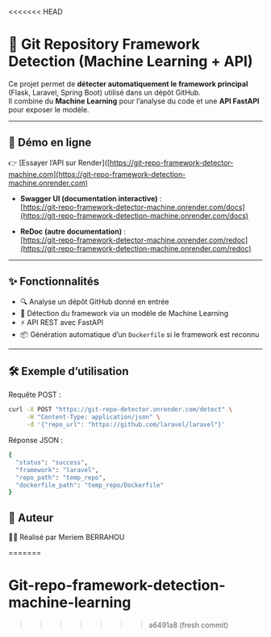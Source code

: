 <<<<<<< HEAD
# 🧠 Git Repository Framework Detection (Machine Learning + API)

Ce projet permet de **détecter automatiquement le framework principal** (Flask, Laravel, Spring Boot) utilisé dans un dépôt GitHub.  
Il combine du **Machine Learning** pour l’analyse du code et une **API FastAPI** pour exposer le modèle.  

---

## 🚀 Démo en ligne

👉 [Essayer l’API sur Render]([https://git-repo-framework-detector-machine.com](https://git-repo-framework-detection-machine.onrender.com)

- **Swagger UI (documentation interactive)** :  
  [https://git-repo-framework-detector-machine.onrender.com/docs](https://git-repo-framework-detection-machine.onrender.com/docs)

- **ReDoc (autre documentation)** :  
  [https://git-repo-framework-detector-machine.onrender.com/redoc](https://git-repo-framework-detection-machine.onrender.com/redoc)
 

---

## ✨ Fonctionnalités

- 🔍 Analyse un dépôt GitHub donné en entrée  
- 🤖 Détection du framework via un modèle de Machine Learning  
- ⚡ API REST avec FastAPI  
- 📦 Génération automatique d’un `Dockerfile` si le framework est reconnu  

---

## 🛠️ Exemple d’utilisation
Requête POST :
```bash
curl -X POST "https://git-repo-detector.onrender.com/detect" \
     -H "Content-Type: application/json" \
     -d '{"repo_url": "https://github.com/laravel/laravel"}'
```
Réponse JSON :
```bash
{
  "status": "success",
  "framework": "laravel",
  "repo_path": "temp_repo",
  "dockerfile_path": "temp_repo/Dockerfile"
}
```
## 📌 Auteur

👩‍💻 Réalisé par Meriem BERRAHOU

=======
# Git-repo-framework-detection-machine-learning
>>>>>>> a6491a8 (fresh commit)
